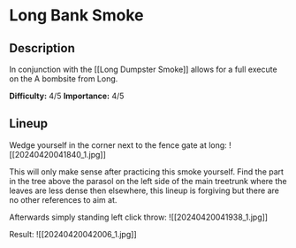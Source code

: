# Long Bank Smoke
## Description
In conjunction with the [[Long Dumpster Smoke]] allows for a full execute on the A bombsite from Long.

**Difficulty:** 4/5
**Importance:** 4/5
## Lineup
Wedge yourself in the corner next to the fence gate at long:
![[20240420041840_1.jpg]]

This will only make sense after practicing this smoke yourself. Find the part in the tree above the parasol on the left side of the main treetrunk where the leaves are less dense then elsewhere, this lineup is forgiving but there are no other references to aim at.

Afterwards simply standing left click throw:
![[20240420041938_1.jpg]]

Result:
![[20240420042006_1.jpg]]
